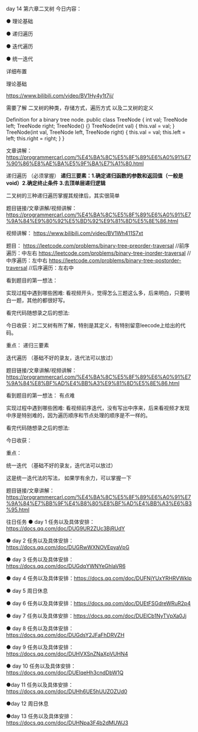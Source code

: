 day 14 第六章二叉树
 今日内容： 
 

● 理论基础

● 递归遍历  

● 迭代遍历

● 统一迭代


 详细布置 

 理论基础  
 
 https://www.bilibili.com/video/BV1Hy4y1t7ij/

需要了解 二叉树的种类，存储方式，遍历方式 以及二叉树的定义 

 Definition for a binary tree node.
 public class TreeNode {
     int val;
     TreeNode left;
     TreeNode right;
     TreeNode() {}
     TreeNode(int val) { this.val = val; }
     TreeNode(int val, TreeNode left, TreeNode right) {
         this.val = val;
         this.left = left;
         this.right = right;
     }
 }


文章讲解：https://programmercarl.com/%E4%BA%8C%E5%8F%89%E6%A0%91%E7%90%86%E8%AE%BA%E5%9F%BA%E7%A1%80.html  


递归遍历 （必须掌握） **递归三要素：1.确定递归函数的参数和返回值（一般是void）2.确定终止条件 3.去顶单层递归逻辑**

二叉树的三种递归遍历掌握其规律后，其实很简单 

题目链接/文章讲解/视频讲解：https://programmercarl.com/%E4%BA%8C%E5%8F%89%E6%A0%91%E7%9A%84%E9%80%92%E5%BD%92%E9%81%8D%E5%8E%86.html  

视频讲解： https://www.bilibili.com/video/BV1Wh411S7xt

题目：
https://leetcode.com/problems/binary-tree-preorder-traversal  //前序遍历：中左右
https://leetcode.com/problems/binary-tree-inorder-traversal  //中序遍历：左中右
https://leetcode.com/problems/binary-tree-postorder-traversal  //后序遍历：左右中

看到题目的第一想法： 

实现过程中遇到哪些困难: 看视频开头，觉得怎么三题这么多，后来明白，只要明白一题，其他的都很好写。

看完代码随想录之后的想法: 

今日收获：对二叉树有所了解，特别是其定义，有特别留意leecode上给出的代码。

重点： 递归三要素



迭代遍历 （基础不好的录友，迭代法可以放过）

题目链接/文章讲解/视频讲解：https://programmercarl.com/%E4%BA%8C%E5%8F%89%E6%A0%91%E7%9A%84%E8%BF%AD%E4%BB%A3%E9%81%8D%E5%8E%86.html  

 看到题目的第一想法： 有点难

实现过程中遇到哪些困难: 看视频前序迭代，没有写出中序来，后来看视频才发现中序是特别难的，因为遍历顺序和节点处理的顺序是不一样的。

看完代码随想录之后的想法: 

今日收获：

重点： 

统一迭代   （基础不好的录友，迭代法可以放过）

这是统一迭代法的写法， 如果学有余力，可以掌握一下

题目链接/文章讲解：https://programmercarl.com/%E4%BA%8C%E5%8F%89%E6%A0%91%E7%9A%84%E7%BB%9F%E4%B8%80%E8%BF%AD%E4%BB%A3%E6%B3%95.html  


往日任务
● day 1 任务以及具体安排：https://docs.qq.com/doc/DUG9UR2ZUc3BjRUdY 

● day 2 任务以及具体安排：https://docs.qq.com/doc/DUGRwWXNOVEpyaVpG 

● day 3 任务以及具体安排：https://docs.qq.com/doc/DUGdqYWNYeGhlaVR6 

● day 4 任务以及具体安排：https://docs.qq.com/doc/DUFNjYUxYRHRVWklp 

● day 5 周日休息

● day 6 任务以及具体安排：https://docs.qq.com/doc/DUEtFSGdreWRuR2p4

● day 7 任务以及具体安排：https://docs.qq.com/doc/DUElCb1NyTVpXa0Jj 

● day 8 任务以及具体安排：https://docs.qq.com/doc/DUGdsY2JFaFhDRVZH 

● day 9 任务以及具体安排：https://docs.qq.com/doc/DUHVXSnZNaXpVUHN4 


● day 10 任务以及具体安排：https://docs.qq.com/doc/DUElqeHh3cndDbW1Q 

●day 11 任务以及具体安排：https://docs.qq.com/doc/DUHh6UE5hUUZOZUd0 

●day 12 周日休息 

●day 13 任务以及具体安排：https://docs.qq.com/doc/DUHNpa3F4b2dMUWJ3 

